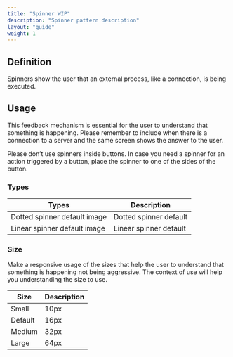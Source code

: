 ```yaml
---
title: "Spinner WIP"
description: "Spinner pattern description"
layout: "guide"
weight: 1
---
```


## Definition
Spinners show the user that an external process, like a connection, is being executed.

## Usage

This feedback mechanism is essential for the user to understand that something is happening. Please remember to include when there is a connection to a server and the same screen shows the answer to the user.

Please don’t use spinners inside buttons. In case you need a spinner for an action triggered by a button, place the spinner to one of the sides of the button.


### Types

| Types | Description |
| ---- | ----- |
| Dotted spinner default image | Dotted spinner default |
| Linear spinner default image | Linear spinner default |

### Size

Make a responsive usage of the sizes that help the user to understand that something is happening not being aggressive. The context of use will help you understanding the size to use.

| Size | Description |
| ---- | ----- |
| Small | 10px |
| Default | 16px |
| Medium | 32px |
| Large | 64px |



